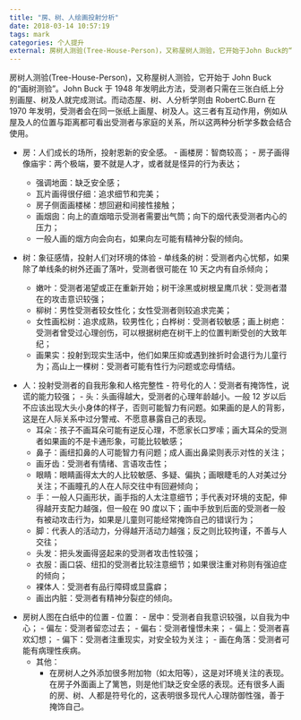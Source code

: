 ```yaml
---
title: "房、树、人绘画投射分析"
date: 2018-03-14 10:57:19
tags: mark
categories: 个人提升
external: 房树人测验(Tree-House-Person)，又称屋树人测验，它开始于John Buck的“画树测验”。John Buck于1948年发明此方法，受测者只需在三张白纸上分别画屋、树及人就完成测试。而动态屋、树、人分析学则由RobertC.Burn在1970年发明，受测者会在同一张纸上画屋、树及人。这三者有互动作用，例如从屋及人的位置与距离都可看出受测者与家庭的关系，所以这两种分析学多数会结合使用。
---
```


房树人测验(Tree-House-Person)，又称屋树人测验，它开始于 John Buck 的“画树测验”。John Buck 于 1948 年发明此方法，受测者只需在三张白纸上分别画屋、树及人就完成测试。而动态屋、树、人分析学则由 RobertC.Burn 在 1970 年发明，受测者会在同一张纸上画屋、树及人。这三者有互动作用，例如从屋及人的位置与距离都可看出受测者与家庭的关系，所以这两种分析学多数会结合使用。

- 房：人们成长的场所，投射恩新的安全感。 - 画楼房：智商较高； - 房子画得像庙宇：两个极端，要不就是人才，或者就是怪异的行为表达；

  - 强调地面：缺乏安全感；
  - 瓦片画得很仔细：追求细节和完美；
  - 房子侧面画楼梯：想回避和间接性接触；
  - 画烟囱：向上的直烟暗示受测者需要出气筒；向下的烟代表受测者内心的压力；
  - 一般人画的烟方向会向右，如果向左可能有精神分裂的倾向。

- 树：象征感情，投射人们对环境的体验 - 单线条的树：受测者内心忧郁，如果除了单线条的树外还画了落叶，受测者很可能在 10 天之内有自杀倾向；
  - 嫩叶：受测者渴望或正在重新开始；树干涂黑或树根呈鹰爪状：受测者潜在的攻击意识较强；
  - 柳树：男性受测者较女性化；女性受测者则较追求完美；
  - 女性画松树：追求成熟，较男性化；白桦树：受测者较敏感；画上树疤：受测者曾受过心理创伤，可以根据树疤在树干上的位置判断受创的大致年纪；
  - 画果实：投射到现实生活中，他们如果压抑或遇到挫折时会退行为儿童行为；高山上一棵树：受测者可能有性行为问题或恋母情结。

* 人：投射受测者的自我形象和人格完整性 - 符号化的人：受测者有掩饰性，说谎的能力较强； - 头：头画得越大，受测者的心理年龄越小。一般 12 岁以后不应该出现大头小身体的样子，否则可能智力有问题。如果画的是人的背影，这是在人际关系中过分警戒、不愿意暴露自己的表现。
  - 耳朵：孩子不画耳朵可能有逆反心理，不愿家长口罗嗦；画大耳朵的受测者如果画的不是卡通形象，可能比较敏感；
  - 鼻子：画纽扣鼻的人可能智力有问题；成人画出鼻梁则表示对性的关注；
  - 画牙齿：受测者有情绪、言语攻击性；
  - 眼睛：眼睛画得太大的人比较敏感、多疑、偏执；画眼睫毛的人对美过分关注；不画瞳孔的人在人际交往中有回避倾向；
  - 手：一般人只画形状，画手指的人太注意细节；手代表对环境的支配，伸得越开支配力越强，但一般在 90 度以下；画中手放到后面的受测者一般有被动攻击行为，如果是儿童则可能经常掩饰自己的错误行为；
  - 脚：代表人的活动力，分得越开活动力越强；反之则比较拘谨，不善与人交往；
  - 头发：把头发画得竖起来的受测者攻击性较强；
  - 衣服：画口袋、纽扣的受测者比较注意细节；如果很注重对称则有强迫症的倾向；
  - 裸体人：受测者有品行障碍或显露癖；
  - 画出内脏：受测者有精神分裂症的倾向。

- 房树人图在白纸中的位置 - 位置： - 居中：受测者自我意识较强，以自我为中心； - 偏左：受测者留恋过去； - 偏右：受测者憧憬未来； - 偏上：受测者喜欢幻想； - 偏下：受测者注重现实，对安全较为关注； - 画在角落：受测者可能有病理性疾病。
  - 其他：
    - 在房树人之外添加很多附加物（如太阳等），这是对环境关注的表现。在房子外面画上了篱笆，则是他们缺乏安全感的表现。还有很多人画的房、树、人都是符号化的，这表明很多现代人心理防御性强，善于掩饰自己。
